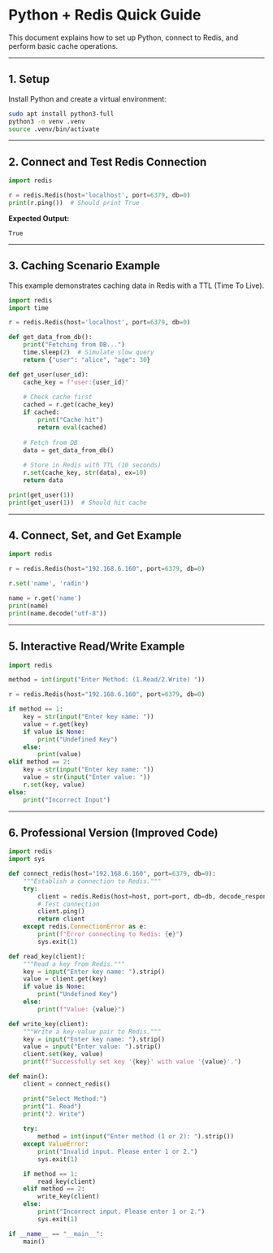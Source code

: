 # Python + Redis Quick Guide

This document explains how to set up Python, connect to Redis, and perform basic cache operations.

---

## 1. Setup

Install Python and create a virtual environment:

```bash
sudo apt install python3-full
python3 -m venv .venv
source .venv/bin/activate
```

---

## 2. Connect and Test Redis Connection

```python
import redis

r = redis.Redis(host='localhost', port=6379, db=0)
print(r.ping())  # Should print True
```

**Expected Output:**

```
True
```

---

## 3. Caching Scenario Example

This example demonstrates caching data in Redis with a TTL (Time To Live).

```python
import redis
import time

r = redis.Redis(host='localhost', port=6379, db=0)

def get_data_from_db():
    print("Fetching from DB...")
    time.sleep(2)  # Simulate slow query
    return {"user": "alice", "age": 30}

def get_user(user_id):
    cache_key = f"user:{user_id}"
    
    # Check cache first
    cached = r.get(cache_key)
    if cached:
        print("Cache hit")
        return eval(cached)
    
    # Fetch from DB
    data = get_data_from_db()
    
    # Store in Redis with TTL (10 seconds)
    r.set(cache_key, str(data), ex=10)
    return data

print(get_user(1))
print(get_user(1))  # Should hit cache
```

---

## 4. Connect, Set, and Get Example

```python
import redis

r = redis.Redis(host="192.168.6.160", port=6379, db=0)

r.set('name', 'radin')

name = r.get('name')
print(name)
print(name.decode("utf-8"))
```

---

## 5. Interactive Read/Write Example

```python
import redis

method = int(input("Enter Method: (1.Read/2.Write) "))

r = redis.Redis(host="192.168.6.160", port=6379, db=0)

if method == 1:
    key = str(input("Enter key name: "))
    value = r.get(key)
    if value is None:
        print("Undefined Key")
    else:
        print(value)
elif method == 2:
    key = str(input("Enter key name: "))
    value = str(input("Enter value: "))
    r.set(key, value)
else:
    print("Incorrect Input")
```

---

## 6. Professional Version (Improved Code)

```python
import redis
import sys

def connect_redis(host="192.168.6.160", port=6379, db=0):
    """Establish a connection to Redis."""
    try:
        client = redis.Redis(host=host, port=port, db=db, decode_responses=True)
        # Test connection
        client.ping()
        return client
    except redis.ConnectionError as e:
        print(f"Error connecting to Redis: {e}")
        sys.exit(1)

def read_key(client):
    """Read a key from Redis."""
    key = input("Enter key name: ").strip()
    value = client.get(key)
    if value is None:
        print("Undefined Key")
    else:
        print(f"Value: {value}")

def write_key(client):
    """Write a key-value pair to Redis."""
    key = input("Enter key name: ").strip()
    value = input("Enter value: ").strip()
    client.set(key, value)
    print(f"Successfully set key '{key}' with value '{value}'.")

def main():
    client = connect_redis()

    print("Select Method:")
    print("1. Read")
    print("2. Write")
    
    try:
        method = int(input("Enter method (1 or 2): ").strip())
    except ValueError:
        print("Invalid input. Please enter 1 or 2.")
        sys.exit(1)

    if method == 1:
        read_key(client)
    elif method == 2:
        write_key(client)
    else:
        print("Incorrect input. Please enter 1 or 2.")
        sys.exit(1)

if __name__ == "__main__":
    main()
```

